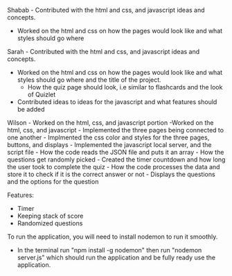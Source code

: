 Shabab - Contributed with the html and css, and javascript ideas and concepts.
 - Worked on the html and css on how the pages would look like and what styles should go where

Sarah - Contributed with the html and css, and javascript ideas and concepts.
 - Worked on the html and css on how the pages would look like and what styles should go where and the title of the project.
   - How the quiz page should look, i.e similar to flashcards and the look of Quizlet
 - Contributed ideas to ideas for the javascript and what features should be added 

Wilson - Worked on the html, css, and javascript portion
  -Worked on the html, css, and javascript
    - Implemented the three pages being connected to one another
    - Implmented the css color and styles for the three pages, buttons, and displays
    - Implemented the javascript local server, and the script file
      - How the code reads the JSON file and puts it an array
      - How the questions get randomly picked
      - Created the timer countdown and how long the user took to complete the quiz
      - How the code processes the data and store it to check if it is the correct answer or not
      - Displays the questions and the options for the question

Features:
 - Timer
 - Keeping stack of score
 - Randomized questions

To run the application, you will need to install nodemon to run it smoothly.
 - In the terminal run "npm install -g nodemon" then run "nodemon server.js" which should run the application and be fully ready use the application.
